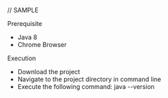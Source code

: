 // SAMPLE

Prerequisite
- Java 8
- Chrome Browser

Execution
- Download the project
- Navigate to the project directory in command line
- Execute the following command: 
java --version